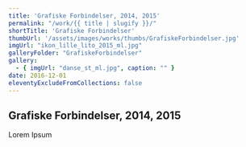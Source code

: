 ```yaml
---
title: 'Grafiske Forbindelser, 2014, 2015'
permalink: "/work/{{ title | slugify }}/"
shortTitle: 'Grafiske Forbindelser'
thumbUrl: '/assets/images/works/thumbs/GrafiskeForbindelser.jpg'
imgUrl: "ikon_lille_lito_2015_ml.jpg"
galleryFolder: "GrafiskeForbindelser"
gallery:
  - { imgUrl: "danse_st_ml.jpg", caption: "" }
date: 2016-12-01
eleventyExcludeFromCollections: false
---
```



<h2>Grafiske Forbindelser, 2014, 2015</h2>
<p>Lorem Ipsum</p>